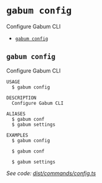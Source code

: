 `gabum config`
==============

Configure Gabum CLI

* [`gabum config`](#gabum-config)

## `gabum config`

Configure Gabum CLI

```
USAGE
  $ gabum config

DESCRIPTION
  Configure Gabum CLI

ALIASES
  $ gabum conf
  $ gabum settings

EXAMPLES
  $ gabum config

  $ gabum conf

  $ gabum settings
```

_See code: [dist/commands/config.ts](https://github.com/Galitan-dev/Gabum/blob/v1.5.3/dist/commands/config.ts)_
